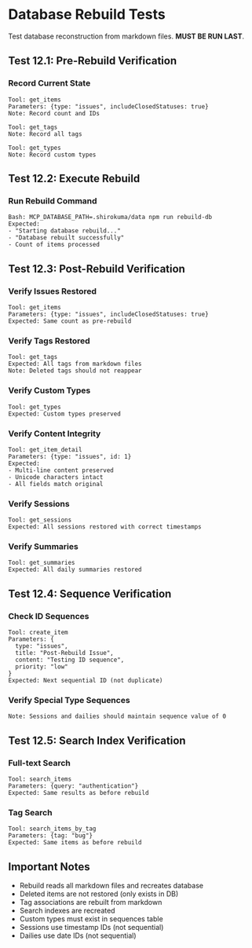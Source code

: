 # Database Rebuild Tests

Test database reconstruction from markdown files. **MUST BE RUN LAST**.

## Test 12.1: Pre-Rebuild Verification

### Record Current State
```
Tool: get_items
Parameters: {type: "issues", includeClosedStatuses: true}
Note: Record count and IDs

Tool: get_tags
Note: Record all tags

Tool: get_types
Note: Record custom types
```

## Test 12.2: Execute Rebuild

### Run Rebuild Command
```
Bash: MCP_DATABASE_PATH=.shirokuma/data npm run rebuild-db
Expected: 
- "Starting database rebuild..."
- "Database rebuilt successfully"
- Count of items processed
```

## Test 12.3: Post-Rebuild Verification

### Verify Issues Restored
```
Tool: get_items
Parameters: {type: "issues", includeClosedStatuses: true}
Expected: Same count as pre-rebuild
```

### Verify Tags Restored
```
Tool: get_tags
Expected: All tags from markdown files
Note: Deleted tags should not reappear
```

### Verify Custom Types
```
Tool: get_types
Expected: Custom types preserved
```

### Verify Content Integrity
```
Tool: get_item_detail
Parameters: {type: "issues", id: 1}
Expected: 
- Multi-line content preserved
- Unicode characters intact
- All fields match original
```

### Verify Sessions
```
Tool: get_sessions
Expected: All sessions restored with correct timestamps
```

### Verify Summaries
```
Tool: get_summaries
Expected: All daily summaries restored
```

## Test 12.4: Sequence Verification

### Check ID Sequences
```
Tool: create_item
Parameters: {
  type: "issues",
  title: "Post-Rebuild Issue",
  content: "Testing ID sequence",
  priority: "low"
}
Expected: Next sequential ID (not duplicate)
```

### Verify Special Type Sequences
```
Note: Sessions and dailies should maintain sequence value of 0
```

## Test 12.5: Search Index Verification

### Full-text Search
```
Tool: search_items
Parameters: {query: "authentication"}
Expected: Same results as before rebuild
```

### Tag Search
```
Tool: search_items_by_tag
Parameters: {tag: "bug"}
Expected: Same items as before rebuild
```

## Important Notes

- Rebuild reads all markdown files and recreates database
- Deleted items are not restored (only exists in DB)
- Tag associations are rebuilt from markdown
- Search indexes are recreated
- Custom types must exist in sequences table
- Sessions use timestamp IDs (not sequential)
- Dailies use date IDs (not sequential)
